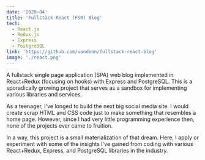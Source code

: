 ```yaml
---
date: '2020-04'
title: 'Fullstack React (FSR) Blog'
tech:
  - React.js
  - Redux.js
  - Express
  - PostgreSQL
link: 'https://github.com/vandenn/fullstack-react-blog'
image: './react.png'
---
```


A fullstack single page application (SPA) web blog implemented in React+Redux (focusing on hooks) with Express and PostgreSQL. This is a sporadically growing project that serves as a sandbox for implementing various libraries and services.

As a teenager, I've longed to build the next big social media site. I would create scrap HTML and CSS code just to make something that resembles a home page. However, since I had very little programming experience then, none of the projects ever came to fruition.

In a way, this project is a small materialization of that dream. Here, I apply or experiment with some of the insights I've gained from coding with various React+Redux, Express, and PostgreSQL libraries in the industry.
